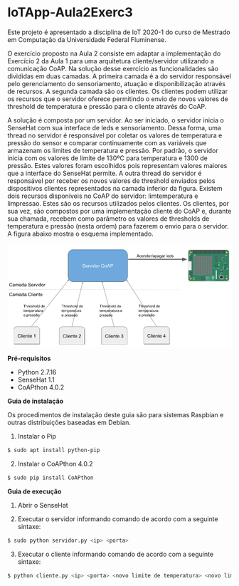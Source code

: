 # IoTApp-Aula2Exerc3

Este projeto é apresentado a disciplina de IoT 2020-1 do curso de Mestrado em Computação da Universidade Federal Fluminense.


O exercício proposto na Aula 2 consiste em adaptar a implementação do Exercício 2 da Aula 1 para uma arquitetura cliente/servidor utilizando a comunicação CoAP. Na solução desse exercício as funcionalidades são divididas em duas camadas. A primeira camada é a do servidor responsável pelo gerenciamento do sensoriamento, atuação e disponibilização através de recursos. A segunda camada são os clientes. Os clientes podem utilizar os recursos que o servidor oferece permitindo o envio de novos valores de threshold de temperatura e pressão para o cliente através do CoAP. 


A solução é composta por um servidor. Ao ser iniciado, o servidor inicia o SenseHat com sua interface de leds e sensoriamento. Dessa forma, uma thread no servidor é responsável por coletar os valores de temperatura e pressão do sensor e comparar continuamente com as variáveis que armazenam os limites de temperatura e pressão. Por padrão, o servidor inicia com os valores de limite de 130ºC para temperatura e 1300 de pressão. Estes valores foram escolhidos pois representam valores maiores que a interface do SenseHat permite. A outra thread do servidor é responsável por receber os novos valores de threshold enviados pelos dispositivos clientes representados na camada inferior da figura. Existem dois recursos disponíveis no CoAP do servidor: limtemperatura e limpressao. Estes são os recursos utilizados pelos clientes. Os clientes, por sua vez, são compostos por uma implementação cliente do CoAP e, durante sua chamada, recebem como parâmetro os valores de thresholds de temperatura e pressão (nesta ordem) para fazerem o envio para o servidor. A figura abaixo mostra o esquema implementado.

![Alt text](esquema.png?raw=true "Title")

__Pré-requisitos__

- Python 2.7.16
- SenseHat 1.1
- CoAPthon 4.0.2

__Guia de instalação__

Os procedimentos de instalação deste guia são para sistemas Raspbian e outras distribuições baseadas em Debian.

1. Instalar o Pip
```bash
$ sudo apt install python-pip
```

2. Instalar o CoAPthon 4.0.2
```bash
$ sudo pip install CoAPthon
```

__Guia de execução__

1. Abrir o SenseHat

2. Executar o servidor informando comando de acordo com a seguinte sintaxe:
```bash
$ sudo python servidor.py <ip> <porta>
```

3. Executar o cliente informando comando de acordo com a seguinte sintaxe:
```bash
$ python cliente.py <ip> <porta> <novo limite de temperatura> <novo limite de pressão>
```
